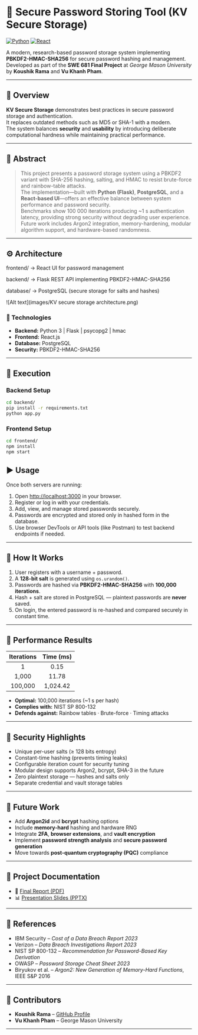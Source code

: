 # 🔐 Secure Password Storing Tool (KV Secure Storage)

[![Python](https://img.shields.io/badge/python-3.10%2B-yellow.svg)]()
[![React](https://img.shields.io/badge/frontend-ReactJS-61dafb.svg)]()

A modern, research-based password storage system implementing **PBKDF2-HMAC-SHA256** for secure password hashing and management.  
Developed as part of the **SWE 681 Final Project** at *George Mason University* by **Koushik Rama** and **Vu Khanh Pham**.

---

## 🧭 Overview
**KV Secure Storage** demonstrates best practices in secure password storage and authentication.  
It replaces outdated methods such as MD5 or SHA-1 with a modern.  
The system balances **security** and **usability** by introducing deliberate computational hardness while maintaining practical performance.

---

## 📘 Abstract
> This project presents a password storage system using a PBKDF2 variant with SHA-256 hashing, salting, and HMAC to resist brute-force and rainbow-table attacks.  
> The implementation—built with **Python (Flask)**, **PostgreSQL**, and a **React-based UI**—offers an effective balance between system performance and password security.  
> Benchmarks show 100 000 iterations producing ~1 s authentication latency, providing strong security without degrading user experience.  
> Future work includes Argon2 integration, memory-hardening, modular algorithm support, and hardware-based randomness.

---

## ⚙️ Architecture

frontend/ → React UI for password management

backend/ → Flask REST API implementing PBKDF2-HMAC-SHA256

database/ → PostgreSQL (secure storage for salts and hashes)

![Alt text](images/KV secure storage architecture.png)


### 🧰 Technologies
- **Backend:** Python 3 | Flask | psycopg2 | hmac  
- **Frontend:** React.js  
- **Database:** PostgreSQL  
- **Security:** PBKDF2-HMAC-SHA256 

---

## 🚀 Execution

### Backend Setup
```bash
cd backend/
pip install -r requirements.txt
python app.py
```

### Frontend Setup
```bash
cd frontend/
npm install
npm start
```

## ▶️ Usage

Once both servers are running:

1. Open [http://localhost:3000](http://localhost:3000) in your browser.  
2. Register or log in with your credentials.  
3. Add, view, and manage stored passwords securely.  
4. Passwords are encrypted and stored only in hashed form in the database.  
5. Use browser DevTools or API tools (like Postman) to test backend endpoints if needed.


---

## 🔑 How It Works

1. User registers with a username + password.  
2. A **128-bit salt** is generated using `os.urandom()`.  
3. Passwords are hashed via **PBKDF2-HMAC-SHA256** with **100,000 iterations**.  
4. Hash + salt are stored in PostgreSQL — plaintext passwords are **never** saved.  
5. On login, the entered password is re-hashed and compared securely in constant time.

---

## 🧪 Performance Results

| Iterations | Time (ms) |
|:-----------:|:---------:|
| 1 | 0.15 |
| 1,000 | 11.78 |
| 100,000 | 1,024.42 |

- **Optimal:** 100,000 iterations (~1 s per hash)  
- **Complies with:** NIST SP 800-132  
- **Defends against:** Rainbow tables · Brute-force · Timing attacks  

---

## 🔐 Security Highlights

- Unique per-user salts (≥ 128 bits entropy)  
- Constant-time hashing (prevents timing leaks)  
- Configurable iteration count for security tuning  
- Modular design supports Argon2, bcrypt, SHA-3 in the future  
- Zero plaintext storage — hashes and salts only  
- Separate credential and vault storage tables  

---

## 🧩 Future Work

- Add **Argon2id** and **bcrypt** hashing options  
- Include **memory-hard** hashing and hardware RNG  
- Integrate **2FA**, **browser extensions**, and **vault encryption**  
- Implement **password strength analysis** and **secure password generation**  
- Move towards **post-quantum cryptography (PQC)** compliance  

---

## 📄 Project Documentation

- 📘 [Final Report (PDF)](./SWE681_FinalProject_Report_Group_05.pdf)  
- 📊 [Presentation Slides (PPTX)](./SWE681_FinalProject_Presentation_Group_05.pptx)

---

## 🧠 References

- IBM Security – *Cost of a Data Breach Report 2023*  
- Verizon – *Data Breach Investigations Report 2023*  
- NIST SP 800-132 – *Recommendation for Password-Based Key Derivation*  
- OWASP – *Password Storage Cheat Sheet 2023*  
- Biryukov et al. – *Argon2: New Generation of Memory-Hard Functions*, IEEE S&P 2016  

---

## 🤝 Contributors

- **Koushik Rama** – [GitHub Profile](https://github.com/KoushikRama)  
- **Vu Khanh Pham** – George Mason University  

---



